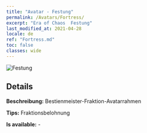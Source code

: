 ```yaml
---
title: "Avatar - Festung"
permalink: /Avatars/Fortress/
excerpt: "Era of Chaos  Festung"
last_modified_at: 2021-04-28
locale: de
ref: "Fortress.md"
toc: false
classes: wide
---
```

 ![Festung](/images/a/avatarFrame_46.png)

## Details

 **Beschreibung:** Bestienmeister-Fraktion-Avatarrahmen 

 **Tips:** Fraktionsbelohnung 

 **Is available:**  - 

